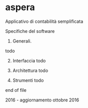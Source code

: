 # aspera
Applicativo di contabilità semplificata

Specifiche del software

1. Generali.

todo

2. Interfaccia
todo

3. Architettura
todo

4. Strumenti
todo

end of file

2016 - aggiornamento ottobre 2016

